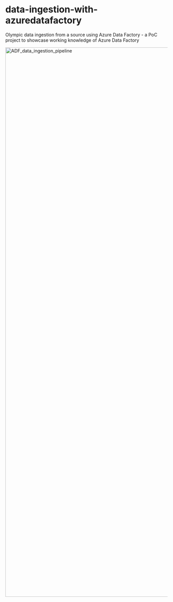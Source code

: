 # data-ingestion-with-azuredatafactory
Olympic data ingestion from a source using Azure Data Factory - a PoC project to showcase working knowledge of Azure Data Factory

<img width="1707" alt="ADF_data_ingestion_pipeline" src="https://github.com/Ashwin-create/data-ingestion-with-azuredatafactory/assets/79403198/a9932e23-689d-4386-91cd-b5d194c053a1">
